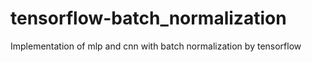 # tensorflow-batch_normalization
Implementation of mlp and cnn with batch normalization by tensorflow
